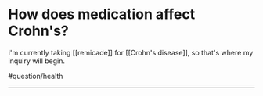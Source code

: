 # How does medication affect Crohn's?
I'm currently taking [[remicade]] for [[Crohn's disease]], so that's where my inquiry will begin. 

#question/health 

---
